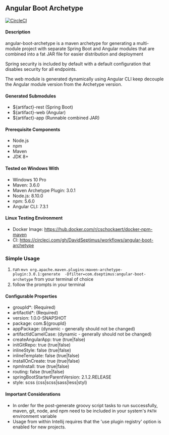 
## Angular Boot Archetype ##
[![CircleCI](https://img.shields.io/circleci/project/github/DavidSeptimus/angular-boot-archetype/master.svg?style=flat)](https://circleci.com/gh/DavidSeptimus/angular-boot-archetype)
#### Description ####
 angular-boot-archetype is a maven archetype for generating a multi-module project with separate Spring Boot and Angular modules 
 that are combined into a fat JAR file for easier distribution and deployment
 
 Spring security is included by default with a default configuration that disables security for all endpoints.
 
 The web module is generated dynamically using Angular CLI keep decouple the Angular module version from the Archetype
 version.
 
 #### Generated Submodules ####
 * ${artifact}-rest (Spring Boot)
 * ${artifact}-web (Angular)
 * ${artifact}-app (Runnable combined JAR)
 
 #### Prerequisite Components ####
 * Node.js
 * npm
 * Maven
 * JDK 8+
 
 #### Tested on Windows With ####
 * Windows 10 Pro
 * Maven: 3.6.0
 * Maven Archetype Plugin: 3.0.1
 * Node.js: 8.10.0
 * npm: 5.6.0
 * Angular CLI: 7.3.1
 
#### Linux Testing Environment #####
* Docker Image: https://hub.docker.com/r/cschockaert/docker-npm-maven
* CI: https://circleci.com/gh/DavidSeptimus/workflows/angular-boot-archetype

 ### Simple Usage ###
 
1. run `mvn org.apache.maven.plugins:maven-archetype-plugin:3.0.1:generate  -Dfilter=com.dseptimus:angular-boot-archetype` from your terminal of choice
2. follow the prompts in your terminal

#### Configurable Properties #### 
* groupId\*: (Required)
* artifactId\*: (Required)
* version: 1.0.0-SNAPSHOT
* package: com.${groupId}
* appPackage: (dynamic - generally should not be changed)
* artifactIdCamelCase: (dynamic - generally should not be changed)
* createAngularApp: true (true|false)
* initGitRepo: true (true|false)
* inlineStyle: false (true|false)
* inlineTemplate: false (true|false)
* installOnCreate: true (true|false)
* npmInstall: true (true|false)
* routing: false (true|false)
* springBootStarterParentVersion: 2.1.2.RELEASE
* style: scss (css|scss|sass|less|styl)


#### Important Considerations ####
* In order for the post-generate groovy script tasks to run successfully, maven, git, node, and npm need to be included 
in your system's `PATH` environment variable
* Usage from within Intellij requires that the 'use plugin registry' option is enabled for new projects.
